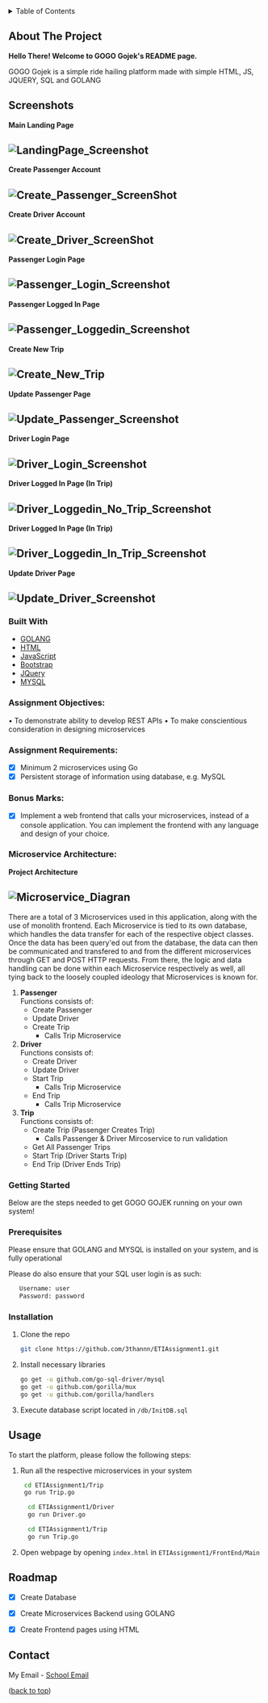 <!-- TABLE OF CONTENTS -->
<details>
  <summary>Table of Contents</summary>
  <ol>
    <li>
      <a href="#about-the-project">About The Project</a>
      <ul>
        <li><a href="#built-with">Built With</a></li>
      </ul>
    </li>
    <li>
      <a href="#getting-started">Getting Started</a>
      <ul>
        <li><a href="#prerequisites">Prerequisites</a></li>
        <li><a href="#installation">Installation</a></li>
        <li><a href="#usage">Usage</a></li>
      </ul>
    </li>
    <li><a href="#roadmap">Roadmap</a></li>
    <li><a href="#license">License</a></li>
    
  </ol>
</details>



<!-- ABOUT THE PROJECT -->
## About The Project

**Hello There! Welcome to GOGO Gojek's README page.**

GOGO Gojek is a simple ride hailing platform made with simple HTML, JS, JQUERY, SQL and GOLANG

## Screenshots
**Main Landing Page**

![LandingPage_Screenshot][home-page]
---

**Create Passenger Account**

![Create_Passenger_ScreenShot][create-passenger]
---

**Create Driver Account**

![Create_Driver_ScreenShot][create-driver]
---

**Passenger Login Page**

![Passenger_Login_Screenshot][passenger-login]
---

**Passenger Logged In Page**

![Passenger_Loggedin_Screenshot][passenger-loggedin]
---

**Create New Trip**

![Create_New_Trip][create-trip]
---

**Update Passenger Page**

![Update_Passenger_Screenshot][update-passenger]
---

**Driver Login Page**

![Driver_Login_Screenshot][driver-login]
---

**Driver Logged In Page (In Trip)**

![Driver_Loggedin_No_Trip_Screenshot][Driver-loggedinnotrip]
---

**Driver Logged In Page (In Trip)**

![Driver_Loggedin_In_Trip_Screenshot][Driver-loggedintrip]
---

**Update Driver Page**

![Update_Driver_Screenshot][update-driver]
---

### Built With

* [GOLANG](https://go.dev/)
* [HTML](https://html.com/)
* [JavaScript](https://reactjs.org/)
* [Bootstrap](https://getbootstrap.com)
* [JQuery](https://jquery.com)
* [MYSQL](https://www.mysql.com/)


### Assignment Objectives: 
•	To demonstrate ability to develop REST APIs
•	To make conscientious consideration in designing microservices

### Assignment Requirements: 
- [x] Minimum 2 microservices using Go
- [x]	Persistent storage of information using database, e.g. MySQL

### Bonus Marks: 
- [x] Implement a web frontend that calls your microservices, instead of a console application. You can implement the frontend with any language and design of your choice.

### Microservice Architecture: 


**Project Architecture**

![Microservice_Diagran][microservice-diagram]
---

There are a total of 3 Microservices used in this application, along with the use of monolith frontend.
Each Microservice is tied to its own database, which handles the data transfer for each of the respective object classes.
Once the data has been query'ed out from the database, the data can then be communicated and transfered to and from the different microservices through GET and POST HTTP requests. From there, the logic and data handling can be done within each Microservice respectively as well, all tying back to the loosely coupled ideology that Microservices is known for.

1. **Passenger**<br />
  Functions consists of:
    - Create Passenger
    - Update Driver
    - Create Trip 
      - Calls Trip Microservice
2. **Driver**<br />
  Functions consists of:
    - Create Driver
    - Update Driver
    - Start Trip
      - Calls Trip Microservice
   - End Trip
      - Calls Trip Microservice
3. **Trip**<br />
  Functions consists of:
    - Create Trip (Passenger Creates Trip) 
      - Calls Passenger & Driver Mircoservice to run validation
    - Get All Passenger Trips
    - Start Trip (Driver Starts Trip)
    - End Trip (Driver Ends Trip)
<!-- GETTING STARTED -->
### Getting Started
Below are the steps needed to get GOGO GOJEK running on your own system!

### Prerequisites<br />

  Please ensure that GOLANG and MYSQL is installed on your system, and is fully operational

  Please do also ensure that your SQL user login is as such:
 ```sh
    Username: user
    Password: password
 ```
### Installation

1. Clone the repo
   ```sh
   git clone https://github.com/3thannn/ETIAssignment1.git
   ```
2. Install necessary libraries
   ```sh
   go get -u github.com/go-sql-driver/mysql
   go get -u github.com/gorilla/mux
   go get -u github.com/gorilla/handlers
   ```
3. Execute database script located in `/db/InitDB.sql`



<!-- USAGE EXAMPLES -->
## Usage


To start the platform, please follow the following steps:
1. Run all the respective microservices in your system
   ```sh
    cd ETIAssignment1/Trip
    go run Trip.go
   ```

    ```sh
      cd ETIAssignment1/Driver
      go run Driver.go
     ```
    ```sh
      cd ETIAssignment1/Trip
      go run Trip.go
     ```

2. Open webpage by opening `index.html` in `ETIAssignment1/FrontEnd/Main`

<!-- ROADMAP -->
## Roadmap

- [x] Create Database
- [x] Create Microservices Backend using GOLANG
- [x] Create Frontend pages using HTML








<!-- CONTACT -->
## Contact

My Email - [School Email](mailto:s10185214@connect.np.edu.sg) 

<p align="left">(<a href="#top">back to top</a>)</p>

<!-- MARKDOWN LINKS & IMAGES -->

[home-page]: ./Images/Home_Page.PNG
[create-driver]: ./Images/Create_Driver.PNG
[create-passenger]: ./Images/Create_Passenger.PNG
[passenger-login]: ./Images/Passenger_Login.PNG
[passenger-loggedin]: ./Images/Passenger_LoggedIn.PNG
[create-trip]: ./Images/Create_NewTrip.PNG
[update-passenger]: ./Images/Update_Passenger.PNG
[driver-login]: ./Images/Driver_Login.PNG
[driver-loggedintrip]: ./Images/DriverLogin_InTrip.PNG
[driver-loggedinnotrip]: ./Images/DriverLogin_NoTrip.PNG
[update-driver]: ./Images/Update_Driver.PNG
[microservice-diagram]: ./Images/Microservice_Diagram.png


